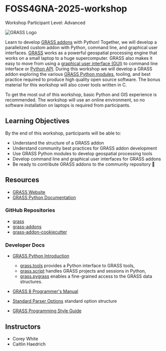 # FOSS4GNA-2025-workshop

Workshop Participant Level: Advanced

![GRASS Logo](https://grass.osgeo.org/images/logos/grass-gradient-horizontal.svg)

Learn to develop [GRASS addons](https://github.com/OSGeo/grass-addons) with Python! Together, we will develop a parallelized custom addon with Python, command line, and graphical user interfaces. [GRASS](https://grass.osgeo.org/) works as a powerful geospatial processing engine that works on a small laptop to a huge supercomputer. GRASS also makes it easy to move from using a [graphical user interface (GUI)](https://grass.osgeo.org/grass85/manuals/helptext.html) to command line interface or [Python API](https://grass.osgeo.org/grass85/manuals/python_intro.html). During this workshop we will develop a GRASS addon exploring the various [GRASS Python modules](https://grass.osgeo.org/grass-devel/manuals/libpython/index.html), tooling, and best practice required to produce high quality open source software. The bonus material for this workshop will also cover tools written in C.

To get the most out of this workshop, basic Python and GIS experience is recommended. The workshop will use an online environment, so no software installation on laptops is required from participants.

## Learning Objectives

By the end of this workshop, participants will be able to:

- Understand the structure of a GRASS addon
- Understand community best practices for GRASS addon development
- Use GRASS Python modules to develop geospatial processing tools
- Develop command line and graphical user interfaces for GRASS addons
- Be ready to contribute GRASS addons to the community repository :green_heart:

## Resources

- [GRASS Website](https://grass.osgeo.org/)
- [GRASS Python Documentation](https://grass.osgeo.org/grass-devel/manuals/libpython/index.html)

### GitHub Repositories

- [grass](https://github.com/OSGeo/grass)
- [grass-addons](https://github.com/OSGeo/grass-addons)
- [grass-addon-cookiecutter](https://github.com/OSGeo/grass-addon-cookiecutter)

### Developer Docs

- [GRASS Python Introduction](https://grass.osgeo.org/grass-devel/manuals/python_intro.html)

  - [grass.tools](https://grass.osgeo.org/grass-devel/manuals/libpython/grass.tools.html)
provides a Python interface to GRASS tools,
  - [grass.script](https://grass.osgeo.org/grass-devel/manuals/libpython/script_intro.html)
handles GRASS projects and sessions in Python,
  - [grass.pygrass](https://grass.osgeo.org/grass-devel/manuals/libpython/pygrass_index.html) enables a fine-grained access to the GRASS data structures.
- [GRASS 8 Programmer's Manual](https://grass.osgeo.org/programming8/)
- [Standard Parser Options](https://grass.osgeo.org/grass85/manuals/parser_standard_options.html) standard option structure
- [GRASS Programming Style Guide](https://grass.osgeo.org/grass85/manuals/style_guide.html)

## Instructors

- Corey White
- Caitlin Haedrich
